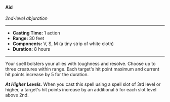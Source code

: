 #### Aid
*2nd-level abjuration*
___
- **Casting Time:** 1 action
- **Range:** 30 feet
- **Components:** V, S, M (a tiny strip of white cloth)
- **Duration:** 8 hours
---
Your spell bolsters your allies with toughness and resolve. Choose up to three creatures within range. Each target's hit point maximum and current hit points increase by 5 for the duration.

***At Higher Levels.*** When you cast this spell using a spell slot of 3rd level or higher, a target's hit points increase by an additional 5 for each slot level above 2nd.